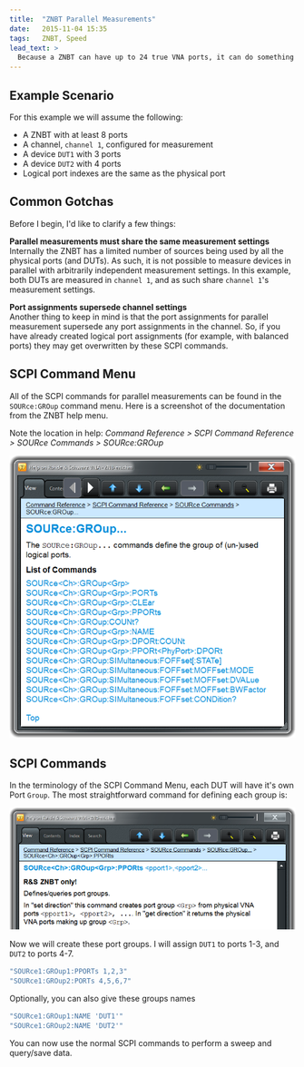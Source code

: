 ```yaml
---
title:  "ZNBT Parallel Measurements"
date:   2015-11-04 15:35
tags:   ZNBT, Speed
lead_text: >
  Because a ZNBT can have up to 24 true VNA ports, it can do something that a VNA and a switch matrix cannot: measure multiple devices in parallel. The ZNBT interface makes this easy to do for identical DUTs. But what if you want to measure DUTs with a varying number of ports, or you want to set up these measurements in your own software?
---
```


## Example Scenario
For this example we will assume the following:

* A ZNBT with at least 8 ports
* A channel, `channel 1`, configured for measurement
* A device `DUT1` with 3 ports
* A device `DUT2` with 4 ports
* Logical port indexes are the same as the physical port

## Common Gotchas
Before I begin, I'd like to clarify a few things:

**Parallel measurements must share the same measurement settings**  
Internally the ZNBT has a limited number of sources being used by all the physical ports (and DUTs). As such, it is not possible to measure devices in parallel with arbitrarily independent measurement settings. In this example, both DUTs are measured in `channel 1`, and as such share `channel 1`'s measurement settings.

**Port assignments supersede channel settings**  
Another thing to keep in mind is that the port assignments for parallel measurement supersede any port assignments in the channel. So, if you have already created logical port assignments (for example, with balanced ports) they may get overwritten by these SCPI commands.

## SCPI Command Menu

All of the SCPI commands for parallel measurements can be found in the `SOURce:GROup` command menu. Here is a screenshot of the documentation from the ZNBT help menu.

Note the location in help: *Command Reference > SCPI Command Reference > SOURce Commands > SOURce:GROup*

![SCPI Command Menu](/images/posts/2015-11-04-Parallel-measurements-with-the-znbt/scpi_command_menu.png)

## SCPI Commands

In the terminology of the SCPI Command Menu, each DUT will have it's own Port `Group`. The most straightforward command for defining each group is:

![Set Port Group](/images/posts/2015-11-04-Parallel-measurements-with-the-znbt/set_port_group.png)

Now we will create these port groups. I will assign `DUT1` to ports 1-3, and `DUT2` to ports 4-7.

~~~ ruby
"SOURce1:GROup1:PPORTs 1,2,3"
"SOURce1:GROup2:PORTs 4,5,6,7"
~~~

Optionally, you can also give these groups names

~~~ ruby
"SOURce1:GROup1:NAME 'DUT1'"
"SOURce1:GROup2:NAME 'DUT2'"
~~~

You can now use the normal SCPI commands to perform a sweep and query/save data.
